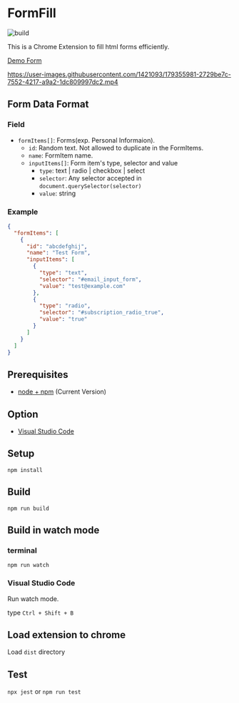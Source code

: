 # FormFill

![build](https://github.com/YuheiNakasaka/form-fill/workflows/build/badge.svg)

This is a Chrome Extension to fill html forms efficiently.

[Demo Form](https://docs.google.com/forms/d/e/1FAIpQLSd1z-AY1R_cEkLPhqMBUQQfL4XqG6Jz1EWAUzRE1Sa5wk3iHg/viewform)

https://user-images.githubusercontent.com/1421093/179355981-2729be7c-7552-4217-a9a2-1dc809997dc2.mp4

## Form Data Format

### Field

- `formItems[]`: Forms(exp. Personal Informaion).
  - `id`: Random text. Not allowed to duplicate in the FormItems.
  - `name`: FormItem name.
  - `inputItems[]`: Form item's type, selector and value
    - `type`: text | radio | checkbox | select
    - `selector`: Any selector accepted in `document.querySelector(selector)`
    - `value`: string

### Example

```json
{
  "formItems": [
    {
      "id": "abcdefghij",
      "name": "Test Form",
      "inputItems": [
        {
          "type": "text",
          "selector": "#email_input_form",
          "value": "test@example.com"
        },
        {
          "type": "radio",
          "selector": "#subscription_radio_true",
          "value": "true"
        }
      ]
    }
  ]
}
```

## Prerequisites

- [node + npm](https://nodejs.org/) (Current Version)

## Option

- [Visual Studio Code](https://code.visualstudio.com/)

## Setup

```
npm install
```

## Build

```
npm run build
```

## Build in watch mode

### terminal

```
npm run watch
```

### Visual Studio Code

Run watch mode.

type `Ctrl + Shift + B`

## Load extension to chrome

Load `dist` directory

## Test

`npx jest` or `npm run test`

